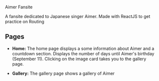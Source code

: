 Aimer Fansite

A fansite dedicated to Japanese singer Aimer. Made with ReactJS to get practice on Routing
## Pages

- **Home:** The home page displays a some information about Aimer and a countdown section. Displays the number of days until Aimer's birthday (September 11). Clicking on the image card takes you to the gallery page. 

- **Gallery:** The gallery page  shows a gallery of Aimer
